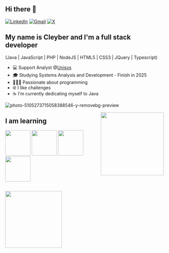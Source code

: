 ## Hi there 👋
[![LinkedIn](https://img.shields.io/badge/linkedin-%230077B5.svg?style=for-the-badge&logo=linkedin&logoColor=white)](https://www.linkedin.com/in/cleyber-matos/)
[![Gmail](https://img.shields.io/badge/Gmail-D14836?style=for-the-badge&logo=gmail&logoColor=white)](mailto:cleyber.fernandes@gmail.com)
[![X](https://img.shields.io/badge/X-%23000000.svg?style=for-the-badge&logo=X&logoColor=white)](https://x.com/CleyberMatos)
## My name is Cleyber and I'm a full stack developer 

(Java | JavaScript | PHP | NodeJS | HTML5 | CSS3 | JQuery | Typescript)
<!--
**cleyber2010/cleyber2010** is a ✨ _special_ ✨ repository because its `README.md` (this file) appears on your GitHub profile.

Here are some ideas to get you started:

- 🔭 I’m currently working on ...
- 🌱 I’m currently learning ...
- 👯 I’m looking to collaborate on ...
- 🤔 I’m looking for help with ...
- 💬 Ask me about ...
- 📫 How to reach me: ...
- 😄 Pronouns: ...
- ⚡ Fun fact: ...
-->

- 💻 Support Analyst @<a href='https://www.unisys.com/pt/'>Unisys</a>
- 🎓 Studying Systems Analysis and Development - Finish in 2025
- 👨🏾‍💻 Passionate about programming
- 🌐 I like challenges
- :coffee: I'm currently dedicating myself to Java
<img src="https://i.ibb.co/LvndT71/photo-5105273715058388546-y-removebg-preview.png" alt="photo-5105273715058388546-y-removebg-preview" border="0">
<p dir="auto"><a target="_blank" rel="noopener noreferrer nofollow" href="https://ibb.co/sty9TYq"><img width="200px" align="right" src="https://ibb.co/sty9TYq" data-canonical-src="https://ibb.co/sty9TYq" style="max-width: 100%;"></a></p>

## I am learning
<div>
  <img src="https://cdn.jsdelivr.net/gh/devicons/devicon@latest/icons/java/java-original.svg" width="80" height="80" /> 
  <img src="https://cdn.jsdelivr.net/gh/devicons/devicon@latest/icons/nodejs/nodejs-original-wordmark.svg" width="80" height="80"/>
  <img src="https://cdn.jsdelivr.net/gh/devicons/devicon@latest/icons/docker/docker-original.svg" width="80" height="80"/>
  <img src="https://cdn.jsdelivr.net/gh/devicons/devicon@latest/icons/kubernetes/kubernetes-original.svg" width="80" height="80"/>
</div>

##
<div>
          <a href="https://github.com/cleyber2010">
          <img loading="lazy" height="180em" src="https://github-readme-stats.vercel.app/api/top-langs/?username=cleyber2010&layout=compact&langs_count=7&theme=dracula"/>
</div>
          
          
          
